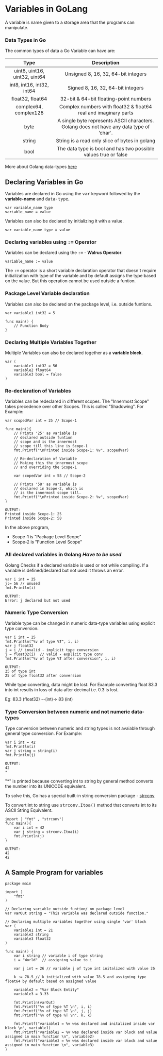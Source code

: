 # Variables in GoLang

A variable is name given to a storage area that the programs can manipulate.

### Data Types in Go

The common types of data a Go Variable can have are:

|             Type              |                                       Description                                        |
| :---------------------------: | :--------------------------------------------------------------------------------------: |
| uint8, uint16, uint32, uint64 |                           Unsigned 8, 16, 32, 64-bit integers                            |
|   int8, int16, int32, int64   |                            Signed 8, 16, 32, 64-bit integers                             |
|       float32, float64        |                          32-bit & 64-bit floating-point numbers                          |
|     complex64, complex128     |             Complex numbers with float32 & float64 real and imaginary parts              |
|             byte              | A single byte represents ASCII characters. Golang does not have any data type of ‘char’. |
|            string             |                      String is a read only slice of bytes in golang                      |
|             bool              |             The data type is bool and has two possible values true or false              |

More about Golang data-types [here](https://golangbyexample.com/all-data-types-in-golang-with-examples/)

## **Declaring Variables in Go**

Variables are declared in Go using the <kbd>var</kbd> keyword followed by the **variable-name** and <kbd>data-type</kbd>.

```
var variable_name type   
variable_name = value 
```

Variables can also be declared by initializing it with a value.

```
var variable_name type = value
```

### **Declaring variables using <kbd>:=</kbd> Operator**

Variables can be declared using the <kbd>:=</kbd> - **Walrus Operator**. 

```
variable_name := value
```

The  <kbd>:=</kbd> operator is a short variable declaration operator that doesn't require initialization with type of the variable and by default assigns the type based on the value. But this operation cannot be used outside a funtion.

### **Package Level Variable declaration**

Variables can also be declared on the package level,
i.e. outside funtions.

```
var variable1 int32 = 5  

func main() {                   
    // Function Body
}
```

### **Declaring Multiple Variables Together**

Multiple Variables can also be declared together as a **variable block**.

```
var (
    variable1 int32 = 56
    variable2 float64
    variable3 bool = false
)
```

### **Re-declaration of Variables**

Variables can be redeclared in different scopes. The "Innermost Scope" takes precedence over other Scopes. This is called "Shadowing". For Example:

```
var scopedVar int = 25 // Scope-1 

func main(){                      
	// Prints '25' as variable is   
	// declared outside funtion     
	// scope and is the innermost   
	// scope till this line is Scope-1
	fmt.Printf("\nPrinted inside Scope-1: %v", scopedVar)          
                                   
	// Re-declaration of Variable   
	// Making this the innermost scope
	// and overriding the Scope-1 

	var scopedVar int = 58 // Scope-2 
                                   
	// Prints '58' as variable is   
	// declared in Scope-2, which is
	// is the innermost scope till. 
	fmt.Printf("\nPrinted inside Scope-2: %v", scopedVar)          
} 

OUTPUT:
Printed inside Scope-1: 25
Printed inside Scope-2: 58
```
In the above program,
- Scope-1 is "Package Level Scope"
- Scope-2 is "Function Level Scope"

### **All declared variables in Golang** ***Have to be used***

Golang Checks if a declared variable is used or not while compiling. If a variable is defined/declared but not used it throws an error.

```
var i int = 25
j:= 56 // unused
fmt.Println(i)

OUTPUT:
Error: j declared but not used
```

### **Numeric Type Conversion**

Variable type can be changed in numeric data-type variables using explicit type conversion.

```
var i int = 25
fmt.Println("%v of type %T", i, i)
var j float32
j = i // invalid - implicit type conversion
j = float32(i)  // valid - explicit type conv
fmt.Println("%v of type %T after conversion", i, i)

OUTPUT:
25 of type int
25 of type float32 after conversion   
```
While type converting, data might be lost. For Example converting float 83.3 into int results in loss of data after decimal i.e. 0.3 is lost.

Eg: 83.3 (float32) --(int)-> 83 (int)

### **Type Conversion between numeric and not numeric data-types**

Type conversion between numeric and string types is not
avaiable through general type conversion. For Example:

```
var i int = 42
fmt.Println(i)
var j string = string(i)
fmt.Println(j)

OUTPUT:
42
*
```

"*" is printed because converting int to string by general
method converts the number into its UNICODE equivalent.

To solve this, Go has a special built-in string conversion package - [strconv](https://pkg.go.dev/strconv@go1.17)

To convert int to string use <kbd>strconv.Itoa()</kbd> method that converts int to its ASCII String Equivalent.

```
import ( "fmt" , "strconv")
func main(){ 
    var i int = 42  
    var j string = strconv.Itoa(i) 
    fmt.Println(j) 
} 

OUTPUT: 
42 
42 
```

## A Sample Program for variables

```
package main

import (
	"fmt"
)

// Declaring variable outside funtion/ on package level
var varOut string = "This variable was declared outside function."

// Declaring multiple variables together using single 'var' block
var (
	variable1 int = 21
	variable2 string
	variable3 float32
)

func main() {
	var i string // variable i of type string
	i = "World"  // assigning value to i

	var j int = 26 // variable j of type int initalized with value 26

	k := 78.5 // k initialized with value 78.5 and assigning type float64 by default based on assigned value

	variable2 = "Var Block Entity"
	variable3 = 3.33

	fmt.Println(varOut)
	fmt.Printf("%v of type %T \n", i, i)
	fmt.Printf("%v of type %T \n", j, j)
	fmt.Printf("%v of type %T \n", k, k)

	fmt.Printf("variable1 = %v was declared and initalized inside var block \n", variable1)
	fmt.Printf("variable2 = %v was declared inside var block and value assigned in main function \n", variable2)
	fmt.Printf("variable3 = %v was declared inside var block and value assigned in main function \n", variable3)
}
```